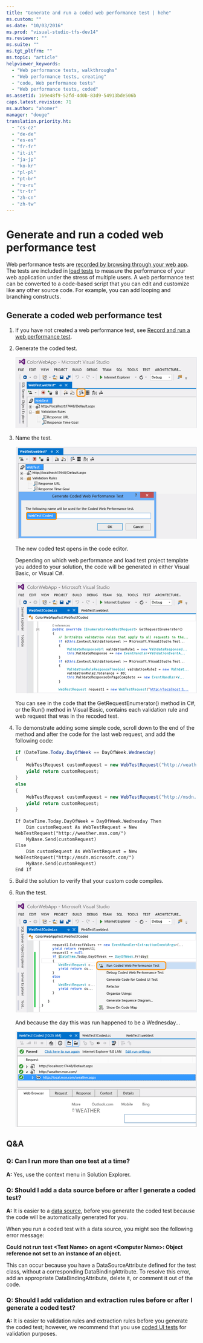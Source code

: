 ```yaml
---
title: "Generate and run a coded web performance test | hehe"
ms.custom: ""
ms.date: "10/03/2016"
ms.prod: "visual-studio-tfs-dev14"
ms.reviewer: ""
ms.suite: ""
ms.tgt_pltfrm: ""
ms.topic: "article"
helpviewer_keywords: 
  - "Web performance tests, walkthroughs"
  - "Web performance tests, creating"
  - "code, Web performance tests"
  - "Web performance tests, coded"
ms.assetid: 169e48f9-52fd-4d0b-83d9-54913bde506b
caps.latest.revision: 71
ms.author: "ahomer"
manager: "douge"
translation.priority.ht: 
  - "cs-cz"
  - "de-de"
  - "es-es"
  - "fr-fr"
  - "it-it"
  - "ja-jp"
  - "ko-kr"
  - "pl-pl"
  - "pt-br"
  - "ru-ru"
  - "tr-tr"
  - "zh-cn"
  - "zh-tw"
---
```

# Generate and run a coded web performance test
Web performance tests are [recorded by browsing through your web app](http://msdn.microsoft.com/en-us/bd0a82fd-cec0-4861-bc09-e1b0b2d258ef). The tests are included in [load tests](../test/8e03bee5-ab7b-4b40-9497-9dbe91ccb90e.md) to measure the performance of your web application under the stress of multiple users. A web performance test can be converted to a code-based script that you can edit and customize like any other source code.  For example, you can add looping and branching constructs.  
  
## Generate a coded web performance test  
  
1.  If you have not created a web performance test, see [Record and run a web performance test](http://msdn.microsoft.com/en-us/bd0a82fd-cec0-4861-bc09-e1b0b2d258ef).  
  
2.  Generate the coded test.  
  
     ![Generate a coded web performance test](../test/media/web_test_coded_generate.png "Web_Test_Coded_Generate")  
  
3.  Name the test.  
  
     ![Enter a name for the coded web performance test](../test/media/web_test_coded_generate_nametest.png "Web_Test_Coded_Generate_NameTest")  
  
     The new coded test opens in the code editor.  
  
     Depending on which web performance and load test project template you added to your solution, the code will be generated in either Visual Basic, or Visual C#.  
  
     ![New coded test opens in the code editor](../test/media/web_test_coded_generate_opencodeeditor.png "Web_Test_Coded_Generate_OpenCodeEditor")  
  
     You can see in the code that the GetRequestEnumerator() method in C#, or the Run() method in Visual Basic, contains each validation rule and web request that was in the recoded test.  
  
4.  To demonstrate adding some simple code, scroll down to the end of the method and after the code for the last web request, and add the following code:  
  
    ```c#  
    if (DateTime.Today.DayOfWeek == DayOfWeek.Wednesday)  
    {  
        WebTestRequest customRequest = new WebTestRequest("http://weather.msn.com/");  
        yield return customRequest;  
    }  
    else  
    {  
        WebTestRequest customRequest = new WebTestRequest("http://msdn.microsoft.com/");  
        yield return customRequest;  
    }  
    ```  
  
    ```vb#  
    If DateTime.Today.DayOfWeek = DayOfWeek.Wednesday Then  
        Dim customRequest As WebTestRequest = New WebTestRequest("http://weather.msn.com/")  
        MyBase.Send(customRequest)  
    Else  
        Dim customRequest As WebTestRequest = New WebTestRequest("http://msdn.microsoft.com/")  
        MyBase.Send(customRequest)  
    End If  
    ```  
  
5.  Build the solution to verify that your custom code compiles.  
  
6.  Run the test.  
  
     ![Run the coded web perfromance test](../test/media/web_test_coded_generate_run.png "Web_Test_Coded_Generate_Run")  
  
     And because the day this was run happened to be a Wednesday…  
  
     ![Coded web performance test results](../test/media/web_test_coded_generate_results.png "Web_Test_Coded_Generate_Results")  
  
## Q&A  
  
### Q: Can I run more than one test at a time?  
 **A:** Yes, use the context menu in Solution Explorer.  
  
### Q: Should I add a data source before or after I generate a coded test?  
 **A:** It is easier to a [data source](../test/add-a-data-source-to-a-web-performance-test.md), before you generate the coded test because the code will be automatically generated for you.  
  
 When you run a coded test with a data source, you might see the following error message:  
  
 **Could not run test \<Test Name> on agent \<Computer Name>: Object reference not set to an instance of an object.**  
  
 This can occur because you have a DataSourceAttribute defined for the test class, without a corresponding DataBindingAttribute. To resolve this error, add an appropriate DataBindingAttribute, delete it, or comment it out of the code.  
  
### Q: Should I add validation and extraction rules before or after I generate a coded test?  
 **A:** It is easier to validation rules and extraction rules before you generate the coded test; however, we recommend that you use [coded UI tests](../code-quality/use-ui-automation-to-test-your-code.md) for validation purposes.